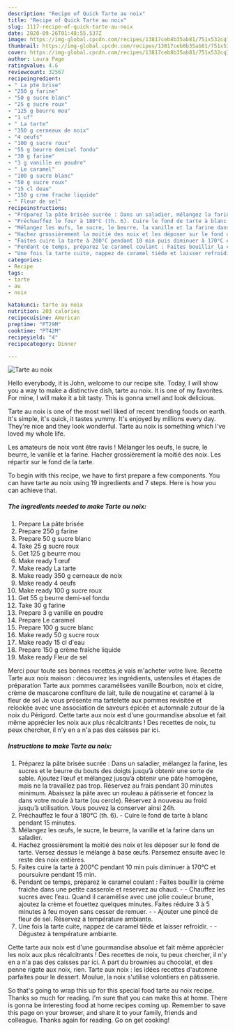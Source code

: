 ```yaml
---
description: "Recipe of Quick Tarte au noix"
title: "Recipe of Quick Tarte au noix"
slug: 1117-recipe-of-quick-tarte-au-noix
date: 2020-09-26T01:48:55.537Z
image: https://img-global.cpcdn.com/recipes/13817ceb8b35ab81/751x532cq70/tarte-au-noix-photo-principale-de-la-recette.jpg
thumbnail: https://img-global.cpcdn.com/recipes/13817ceb8b35ab81/751x532cq70/tarte-au-noix-photo-principale-de-la-recette.jpg
cover: https://img-global.cpcdn.com/recipes/13817ceb8b35ab81/751x532cq70/tarte-au-noix-photo-principale-de-la-recette.jpg
author: Laura Page
ratingvalue: 4.6
reviewcount: 32567
recipeingredient:
- " La pte brise"
- "250 g farine"
- "50 g sucre blanc"
- "25 g sucre roux"
- "125 g beurre mou"
- "1 uf"
- " La tarte"
- "350 g cerneaux de noix"
- "4 oeufs"
- "100 g sucre roux"
- "55 g beurre demisel fondu"
- "30 g farine"
- "3 g vanille en poudre"
- " Le caramel"
- "100 g sucre blanc"
- "50 g sucre roux"
- "15 cl deau"
- "150 g crme frache liquide"
- " Fleur de sel"
recipeinstructions:
- "Préparez la pâte brisée sucrée : Dans un saladier, mélangez la farine, les sucres et le beurre du bouts des doigts jusqu’à obtenir une sorte de sable. Ajoutez l’œuf et mélangez jusqu’à obtenir une pâte homogène, mais ne la travaillez pas trop. Réservez au frais pendant 30 minutes minimum. Abaissez la pâte avec un rouleau à pâtisserie et foncez la dans votre moule à tarte (ou cercle). Réservez à nouveau au froid jusqu’à utilisation. Vous pouvez la conserver ainsi 24h."
- "Préchauffez le four à 180°C (th. 6). Cuire le fond de tarte à blanc pendant 15 minutes."
- "Mélangez les œufs, le sucre, le beurre, la vanille et la farine dans un saladier."
- "Hachez grossièrement la moitié des noix et les déposer sur le fond de tarte. Versez dessus le mélange à base œufs. Parsemez ensuite avec le reste des noix entières."
- "Faites cuire la tarte à 200°C pendant 10 min puis diminuer à 170°C et poursuivre pendant 15 min."
- "Pendant ce temps, préparez le caramel coulant : Faites bouillir la crème fraiche dans une petite casserole et reservez au chaud.  Chauffez les sucres avec l’eau. Quand il caramélise avec une jolie couleur brune, ajoutez la crème et fouettez quelques minutes. Faites réduire 3 à 5 minutes à feu moyen sans cesser de remuer.  Ajouter une pincé de fleur de sel. Réservez à température ambiante."
- "Une fois la tarte cuite, nappez de caramel tiède et laisser refroidir.  Dégustez à température ambiante."
categories:
- Recipe
tags:
- tarte
- au
- noix

katakunci: tarte au noix 
nutrition: 203 calories
recipecuisine: American
preptime: "PT29M"
cooktime: "PT42M"
recipeyield: "4"
recipecategory: Dinner

---
```



![Tarte au noix](https://img-global.cpcdn.com/recipes/13817ceb8b35ab81/751x532cq70/tarte-au-noix-photo-principale-de-la-recette.jpg)

Hello everybody, it is John, welcome to our recipe site. Today, I will show you a way to make a distinctive dish, tarte au noix. It is one of my favorites. For mine, I will make it a bit tasty. This is gonna smell and look delicious.

Tarte au noix is one of the most well liked of recent trending foods on earth. It's simple, it's quick, it tastes yummy. It's enjoyed by millions every day. They're nice and they look wonderful. Tarte au noix is something which I've loved my whole life.

Les amateurs de noix vont être ravis ! Mélanger les oeufs, le sucre, le beurre, le vanille et la farine. Hacher grossièrement la moitié des noix. Les répartir sur le fond de la tarte.


To begin with this recipe, we have to first prepare a few components. You can have tarte au noix using 19 ingredients and 7 steps. Here is how you can achieve that.

<!--inarticleads1-->

##### The ingredients needed to make Tarte au noix:

1. Prepare  La pâte brisée
1. Prepare 250 g farine
1. Prepare 50 g sucre blanc
1. Take 25 g sucre roux
1. Get 125 g beurre mou
1. Make ready 1 œuf
1. Make ready  La tarte
1. Make ready 350 g cerneaux de noix
1. Make ready 4 oeufs
1. Make ready 100 g sucre roux
1. Get 55 g beurre demi-sel fondu
1. Take 30 g farine
1. Prepare 3 g vanille en poudre
1. Prepare  Le caramel
1. Prepare 100 g sucre blanc
1. Make ready 50 g sucre roux
1. Make ready 15 cl d&#39;eau
1. Prepare 150 g crème fraîche liquide
1. Make ready  Fleur de sel


Merci pour toute ses bonnes recettes.je vais m&#39;acheter votre livre. Recette Tarte aux noix maison : découvrez les ingrédients, ustensiles et étapes de préparation Tarte aux pommes caramélisées vanille Bourbon, noix et cidre, crème de mascarone confiture de lait, tuile de nougatine et caramel à la fleur de sel Je vous présente ma tartelette aux pommes revisitée et relookée avec une association de saveurs épicée et automnale zutour de la noix du Périgord. Cette tarte aux noix est d&#39;une gourmandise absolue et fait même apprécier les noix aux plus récalcitrants ! Des recettes de noix, tu peux chercher, il n&#39;y en a n&#39;a pas des caisses par ici. 

<!--inarticleads2-->

##### Instructions to make Tarte au noix:

1. Préparez la pâte brisée sucrée : Dans un saladier, mélangez la farine, les sucres et le beurre du bouts des doigts jusqu’à obtenir une sorte de sable. Ajoutez l’œuf et mélangez jusqu’à obtenir une pâte homogène, mais ne la travaillez pas trop. Réservez au frais pendant 30 minutes minimum. Abaissez la pâte avec un rouleau à pâtisserie et foncez la dans votre moule à tarte (ou cercle). Réservez à nouveau au froid jusqu’à utilisation. Vous pouvez la conserver ainsi 24h.
1. Préchauffez le four à 180°C (th. 6). - Cuire le fond de tarte à blanc pendant 15 minutes.
1. Mélangez les œufs, le sucre, le beurre, la vanille et la farine dans un saladier.
1. Hachez grossièrement la moitié des noix et les déposer sur le fond de tarte. Versez dessus le mélange à base œufs. Parsemez ensuite avec le reste des noix entières.
1. Faites cuire la tarte à 200°C pendant 10 min puis diminuer à 170°C et poursuivre pendant 15 min.
1. Pendant ce temps, préparez le caramel coulant : Faites bouillir la crème fraiche dans une petite casserole et reservez au chaud. -  - Chauffez les sucres avec l’eau. Quand il caramélise avec une jolie couleur brune, ajoutez la crème et fouettez quelques minutes. Faites réduire 3 à 5 minutes à feu moyen sans cesser de remuer. -  - Ajouter une pincé de fleur de sel. Réservez à température ambiante.
1. Une fois la tarte cuite, nappez de caramel tiède et laisser refroidir. -  - Dégustez à température ambiante.


Cette tarte aux noix est d&#39;une gourmandise absolue et fait même apprécier les noix aux plus récalcitrants ! Des recettes de noix, tu peux chercher, il n&#39;y en a n&#39;a pas des caisses par ici. A part du brownies au chocolat, et des penne rigate aux noix, rien. Tarte aux noix : les idées recettes d&#39;automne parfaites pour le dessert. Moulue, la noix s&#39;utilise volontiers en pâtisserie. 

So that's going to wrap this up for this special food tarte au noix recipe. Thanks so much for reading. I'm sure that you can make this at home. There is gonna be interesting food at home recipes coming up. Remember to save this page on your browser, and share it to your family, friends and colleague. Thanks again for reading. Go on get cooking!
